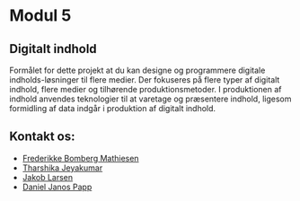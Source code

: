 # Modul 5

## Digitalt indhold

Formålet for dette projekt at du kan designe og programmere digitale indholds-løsninger til flere medier. Der fokuseres på flere typer af digitalt indhold, flere medier og tilhørende produktionsmetoder. I produktionen af indhold anvendes teknologier til at varetage og præsentere indhold, ligesom formidling af data indgår i produktion af digitalt indhold.

## Kontakt os:

- [Frederikke Bomberg Mathiesen](https://www.linkedin.com/in/frederikke-bomberg-mathiesen-a406b51b6/)
- [Tharshika Jeyakumar](https://www.linkedin.com/in/frederikke-bomberg-mathiesen-a406b51b6/)
- [Jakob Larsen](https://www.linkedin.com/in/jakob%2Dlarsen%2D4867871b6/)
- [Daniel Janos Papp](https://www.linkedin.com/in/daniel-janos-papp-22013b152/)
